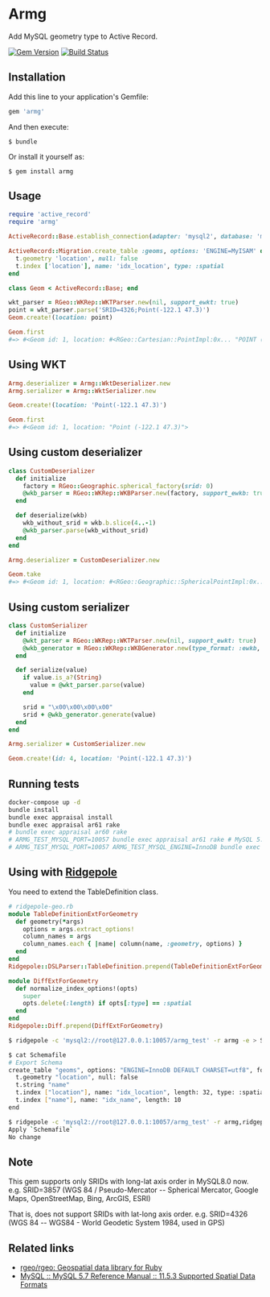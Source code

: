 # Armg

Add MySQL geometry type to Active Record.

[![Gem Version](https://badge.fury.io/rb/armg.svg)](https://badge.fury.io/rb/armg)
[![Build Status](https://github.com/cookpad/armg/workflows/test/badge.svg?branch=master)](https://github.com/cookpad/armg/actions)


## Installation

Add this line to your application's Gemfile:

```ruby
gem 'armg'
```

And then execute:

    $ bundle

Or install it yourself as:

    $ gem install armg

## Usage

```ruby
require 'active_record'
require 'armg'

ActiveRecord::Base.establish_connection(adapter: 'mysql2', database: 'my_db')

ActiveRecord::Migration.create_table :geoms, options: 'ENGINE=MyISAM' do |t|
  t.geometry 'location', null: false
  t.index ['location'], name: 'idx_location', type: :spatial
end

class Geom < ActiveRecord::Base; end

wkt_parser = RGeo::WKRep::WKTParser.new(nil, support_ewkt: true)
point = wkt_parser.parse('SRID=4326;Point(-122.1 47.3)')
Geom.create!(location: point)

Geom.first
#=> #<Geom id: 1, location: #<RGeo::Cartesian::PointImpl:0x... "POINT (-122.1 47.3)">>
```

## Using WKT

```ruby
Armg.deserializer = Armg::WktDeserializer.new
Armg.serializer = Armg::WktSerializer.new

Geom.create!(location: 'Point(-122.1 47.3)')

Geom.first
#=> #<Geom id: 1, location: "Point (-122.1 47.3)">
```

## Using custom deserializer

```ruby
class CustomDeserializer
  def initialize
    factory = RGeo::Geographic.spherical_factory(srid: 0)
    @wkb_parser = RGeo::WKRep::WKBParser.new(factory, support_ewkb: true)
  end

  def deserialize(wkb)
    wkb_without_srid = wkb.b.slice(4..-1)
    @wkb_parser.parse(wkb_without_srid)
  end
end

Armg.deserializer = CustomDeserializer.new

Geom.take
#=> #<Geom id: 1, location: #<RGeo::Geographic::SphericalPointImpl:0x... "POINT (-122.1 47.3)">>
```

## Using custom serializer

```ruby
class CustomSerializer
  def initialize
    @wkt_parser = RGeo::WKRep::WKTParser.new(nil, support_ewkt: true)
    @wkb_generator = RGeo::WKRep::WKBGenerator.new(type_format: :ewkb, little_endian: true)
  end

  def serialize(value)
    if value.is_a?(String)
      value = @wkt_parser.parse(value)
    end

    srid = "\x00\x00\x00\x00"
    srid + @wkb_generator.generate(value)
  end
end

Armg.serializer = CustomSerializer.new

Geom.create!(id: 4, location: 'Point(-122.1 47.3)')
```

## Running tests

```sh
docker-compose up -d
bundle install
bundle exec appraisal install
bundle exec appraisal ar61 rake
# bundle exec appraisal ar60 rake
# ARMG_TEST_MYSQL_PORT=10057 bundle exec appraisal ar61 rake # MySQL 5.7
# ARMG_TEST_MYSQL_PORT=10057 ARMG_TEST_MYSQL_ENGINE=InnoDB bundle exec appraisal ar61 rake
```

## Using with [Ridgepole](https://github.com/winebarrel/ridgepole)

You need to extend the TableDefinition class.

```ruby
# ridgepole-geo.rb
module TableDefinitionExtForGeometry
  def geometry(*args)
    options = args.extract_options!
    column_names = args
    column_names.each { |name| column(name, :geometry, options) }
  end
end
Ridgepole::DSLParser::TableDefinition.prepend(TableDefinitionExtForGeometry)

module DiffExtForGeometry
  def normalize_index_options!(opts)
    super
    opts.delete(:length) if opts[:type] == :spatial
  end
end
Ridgepole::Diff.prepend(DiffExtForGeometry)
```

```sh
$ ridgepole -c 'mysql2://root@127.0.0.1:10057/armg_test' -r armg -e > Schemafile

$ cat Schemafile
# Export Schema
create_table "geoms", options: "ENGINE=InnoDB DEFAULT CHARSET=utf8", force: :cascade do |t|
  t.geometry "location", null: false
  t.string "name"
  t.index ["location"], name: "idx_location", length: 32, type: :spatial
  t.index ["name"], name: "idx_name", length: 10
end

$ ridgepole -c 'mysql2://root@127.0.0.1:10057/armg_test' -r armg,ridgepole-geo -a
Apply `Schemafile`
No change
```

## Note

This gem supports only SRIDs with long-lat axis order in MySQL8.0 now.
e.g. SRID=3857 (WGS 84 / Pseudo-Mercator -- Spherical Mercator, Google Maps, OpenStreetMap, Bing, ArcGIS, ESRI)

That is, does not support SRIDs with lat-long axis order.
e.g. SRID=4326 (WGS 84 -- WGS84 - World Geodetic System 1984, used in GPS)

## Related links

* [rgeo/rgeo: Geospatial data library for Ruby](https://github.com/rgeo/rgeo)
* [MySQL :: MySQL 5.7 Reference Manual :: 11.5.3 Supported Spatial Data Formats](https://dev.mysql.com/doc/refman/5.7/en/gis-data-formats.html)
